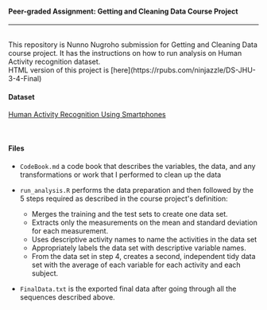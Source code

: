 #### Peer-graded Assignment: Getting and Cleaning Data Course Project

---

<br/>
This repository is Nunno Nugroho submission for Getting and Cleaning Data course project. It has the instructions on how to run analysis on Human Activity recognition dataset.

<br/>
HTML version of this project is [here](https://rpubs.com/ninjazzle/DS-JHU-3-4-Final) 

<br/>

#### Dataset

[Human Activity Recognition Using Smartphones](http://archive.ics.uci.edu/ml/datasets/Human+Activity+Recognition+Using+Smartphones)

<br/>

#### Files

* `CodeBook.md` a code book that describes the variables, the data, and any transformations or work that I performed to clean up the data

* `run_analysis.R` performs the data preparation and then followed by the 5 steps required as described in the course project's definition:
    + Merges the training and the test sets to create one data set.
    + Extracts only the measurements on the mean and standard deviation for each measurement.
    + Uses descriptive activity names to name the activities in the data set
    + Appropriately labels the data set with descriptive variable names.
    + From the data set in step 4, creates a second, independent tidy data set with the average of each variable for each activity and each subject.
    
* `FinalData.txt` is the exported final data after going through all the sequences described above.
